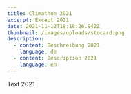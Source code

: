 ```yaml
---
title: Climathon 2021
excerpt: Except 2021
date: 2021-11-12T18:18:26.942Z
thumbnail: /images/uploads/stocard.png
description:
  - content: Beschreibung 2021
    language: de
  - content: Description 2021
    language: en
---
```

Text 2021
